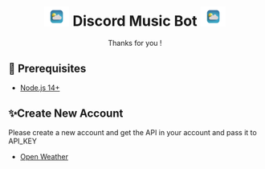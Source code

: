 <h1 align="center"><img src="./assets/images.png" width="50px"> Discord Music Bot <img src="./assets/images.png" width="50px"></h1>
<p align="center">Thanks for you !</p>


## 🚧 Prerequisites

- [Node.js 14+](https://nodejs.org/en/download/)
## ✨Create New Account
Please create a new account and get the API in your account and pass it to API_KEY
- [Open Weather](https://home.openweathermap.org/users/sign_in)
